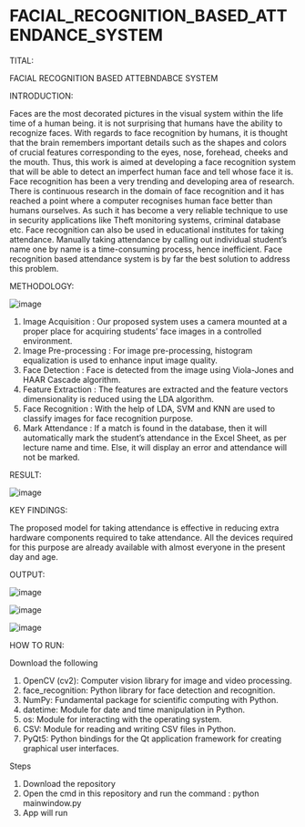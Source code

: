 # FACIAL_RECOGNITION_BASED_ATTENDANCE_SYSTEM

TITAL: 

FACIAL RECOGNITION BASED ATTEBNDABCE SYSTEM 

INTRODUCTION:

Faces are the most decorated pictures in the visual system within the life time of a human being. it is not surprising that humans have the ability to recognize faces. With regards to face recognition by humans, it is thought that the brain remembers important details such as the shapes and colors of crucial features corresponding to the eyes, nose, forehead, cheeks and the mouth. Thus, this work is aimed at developing a face recognition system that will be able to detect an imperfect human face and tell whose face it is.
Face recognition has been a very trending and developing area of research. There is continuous research in the domain of face recognition and it has reached a point where a computer recognises human face better than humans ourselves. As such it has become a very reliable technique to use in security applications like Theft monitoring systems, criminal database etc. Face recognition can also be used in educational institutes for taking attendance. Manually taking attendance by calling out individual student’s name one by name is a time-consuming process, hence inefficient. Face recognition based attendance system is by far the best solution to address this problem.

METHODOLOGY:

![image](https://github.com/Rohanpophale/FACIAL_RECOGNITION_BASED_ATTENDANCE_SYSTEM/assets/97818946/9aa73e94-2ac1-46ae-87e0-33f1045dcbef)

1. Image Acquisition : Our proposed system uses a camera mounted at a proper place for acquiring students’ face images in a controlled environment.  
2. Image Pre-processing : For image pre-processing, histogram equalization is used to enhance input image quality.  
3. Face Detection : Face is detected from the image using Viola-Jones and HAAR Cascade algorithm.  
4. Feature Extraction : The features are extracted and the feature vectors dimensionality is reduced using the LDA algorithm.  
5. Face Recognition : With the help of LDA, SVM and KNN are used to classify images for face recognition purpose.  
6. Mark Attendance : If a match is found in the database, then it will automatically mark the student’s attendance in the Excel Sheet, as per lecture name and time. Else, it will display an error and attendance will not be marked.

RESULT:

![image](https://github.com/Rohanpophale/FACIAL_RECOGNITION_BASED_ATTENDANCE_SYSTEM/assets/97818946/910332da-35db-44e0-a001-d8f2080834bb)

KEY FINDINGS: 

The proposed model for taking attendance is effective in reducing extra hardware components required to take attendance. All the devices required for this purpose are already available with almost everyone in the present day and age. 

OUTPUT: 


![image](https://github.com/Rohanpophale/FACIAL_RECOGNITION_BASED_ATTENDANCE_SYSTEM/assets/97818946/955ceb03-fdb4-4371-a7e2-b7c6325f1bd2)

![image](https://github.com/Rohanpophale/FACIAL_RECOGNITION_BASED_ATTENDANCE_SYSTEM/assets/97818946/38fac0f6-b46f-437b-b989-8841e0f1d710)

![image](https://github.com/Rohanpophale/FACIAL_RECOGNITION_BASED_ATTENDANCE_SYSTEM/assets/97818946/5dc00480-b16b-4934-9193-7a8f9047792a)

HOW TO RUN:

Download the following
1. OpenCV (cv2): Computer vision library for image and video processing.
2. face_recognition: Python library for face detection and recognition.
3. NumPy: Fundamental package for scientific computing with Python.
4. datetime: Module for date and time manipulation in Python.
5. os: Module for interacting with the operating system.
6. CSV: Module for reading and writing CSV files in Python.
7. PyQt5: Python bindings for the Qt application framework for creating graphical user interfaces.

Steps

1. Download the repository
2. Open the cmd in this repository and run the command : python mainwindow.py
3. App will run
